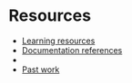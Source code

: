 # Resources

- [Learning resources](learning-resources.md)
- [Documentation references](doc-references.md)
- 
- [Past work](past-work.md)
